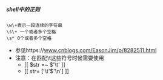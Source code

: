 ##### shell中的正则
```
\w\+表示一段连续的字符串
\s\+ 一个或者多个空格
\s* 0个或者多个空格
```
* 参见https://www.cnblogs.com/EasonJim/p/8282511.html
* 注意：在匹配\t这些符号时候需要使用
    * [[ $str =~ $'\t' ]]
    * [[ $str =~ [$'\t'$'\n'] ]]